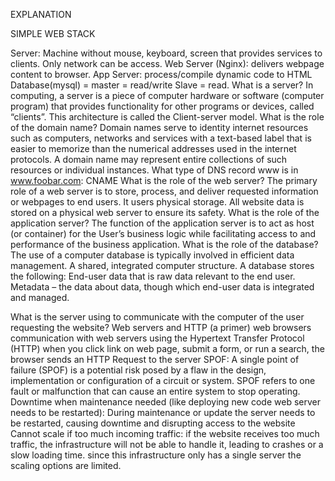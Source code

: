 EXPLANATION

SIMPLE WEB STACK

Server:  Machine without mouse, keyboard, screen that provides services to clients. Only network can be access.
Web Server (Nginx): delivers webpage content to browser.
App Server: process/compile dynamic code to HTML
Database(mysql) = master = read/write
		   Slave = read.
What is a server?
In computing, a server is a piece of computer hardware or software (computer program) that provides functionality for other programs or devices, called “clients”. This architecture is called the Client-server model.
What is the role of the domain name?
Domain names serve to identity internet resources such as computers, networks and services with a text-based label that is easier to memorize than the numerical addresses used in the internet protocols. A domain name may represent entire collections of such resources or individual instances.
What type of DNS record www is in www.foobar.com: CNAME
What is the role of the web server?
The primary role of a web server is to store, process, and deliver requested information or webpages to end users. It users physical storage. All website data is stored on a physical web server to ensure its safety.
What is the role of the application server?
The function of the application server is to act as host (or container) for the User’s business logic while facilitating access to and performance of the business application.
What is the role of the database?
The use of a computer database is typically involved in efficient data management. A shared, integrated computer structure. A database stores the following: End-user data that is raw data relevant to the end user. Metadata – the data about data, though which end-user data is integrated and managed.

What is the server using to communicate with the computer of the user requesting the website?
Web servers and HTTP (a primer) web browsers communication with web servers using the Hypertext Transfer Protocol (HTTP) when you click link on web page, submit a form, or run a search, the browser sends an HTTP Request to the server
SPOF:
A single point of failure (SPOF) is a potential risk posed by a flaw in the design, implementation or configuration of a circuit or system. SPOF refers to one fault or malfunction that can cause an entire system to stop operating.
Downtime when maintenance needed (like deploying new code web server needs to be restarted): During maintenance or update the server needs to be restarted, causing downtime and disrupting access to the website
Cannot scale if too much incoming traffic: if the website receives too much traffic, the infrastructure will not be able to handle it, leading to crashes or a slow loading time. since this infrastructure only has a single server the scaling options are limited.
